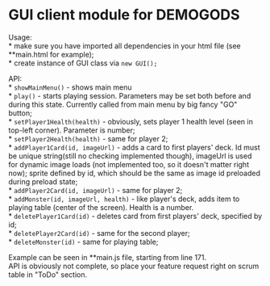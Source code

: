 # GUI client module for DEMOGODS  
  
Usage:  
	* make sure you have imported all dependencies in your html file (see **main.html for example);  
	* create instance of GUI class via `new GUI();`  
	 
API:  
	* `showMainMenu()` - shows main menu  
	* `play()` - starts playing session. Parameters may be set both before and during this state. Currently called from main menu by big fancy "GO" button;  
	* `setPlayer1Health(health)` - obviously, sets player 1 health level (seen in top-left corner). Parameter is number;  
	* `setPlayer2Health(health)` - same for player 2;  
	* `addPlayer1Card(id, imageUrl)` - adds a card to first players' deck. Id must be unique string(still no checking implemented though), imageUrl is used for dynamic image loads (not implemented too, so it doesn't matter right now); sprite defined by id, which should be the same as image id preloaded during preload state;  
	* `addPlayer2Card(id, imageUrl)` - same for player 2;  
	* `addMonster(id, imageUrl, health)` - like player's deck, adds item to playing table (center of the screen). Health is a number.  
	* `deletePlayer1Card(id)` - deletes card from first players' deck, specified by id;  
	* `deletePlayer2Card(id)` - same for the second player;  
	* `deleteMonster(id)` - same for playing table;  
  
Example can be seen in **main.js file, starting from line 171.  
API is obviously not complete, so place your feature request right on scrum table in "ToDo" section.  